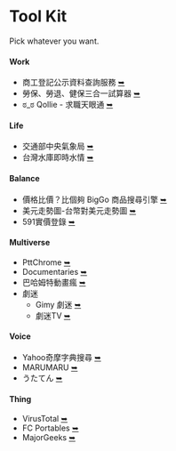 # Tool Kit
Pick whatever you want.

#### Work
 * 商工登記公示資料查詢服務 [➥](https://findbiz.nat.gov.tw/fts/query/QueryBar/queryInit.do)
 * 勞保、勞退、健保三合一試算器 [➥](https://tw0517.tw/labor-cost/)
 * ಠ_ಠ Qollie - 求職天眼通 [➥](https://www.qollie.com/)

#### Life
 * 交通部中央氣象局 [➥](https://www.cwb.gov.tw/V8/C/)
 * 台灣水庫即時水情 [➥](https://water.taiwanstat.com/)

#### Balance
 * 價格比價？比個夠 BigGo 商品搜尋引擎 [➥](https://biggo.com.tw/)
 * 美元走勢圖-台幣對美元走勢圖 [➥](https://www.taiwanrate.org/exchange_rate_chart.php?c=USD)
 * 591實價登錄 [➥](https://market.591.com.tw/?regionId=6&sectionId=73)

#### Multiverse
 * PttChrome [➥](https://iamchucky.github.io/PttChrome/?ssh=true)
 * Documentaries [➥](https://ihavenotv.com/)
 * 巴哈姆特動畫瘋 [➥](https://ani.gamer.com.tw/)
 * 劇迷
    * Gimy 劇迷 [➥](https://gimy.app/)
    * 劇迷TV [➥](https://jumi.tv/)

#### Voice
 * Yahoo奇摩字典搜尋 [➥](https://tw.dictionary.search.yahoo.com/)
 * MARUMARU [➥](https://www.jpmarumaru.com/tw/index.asp)
 * うたてん [➥](https://utaten.com/)

#### Thing
 * VirusTotal [➥](https://www.virustotal.com/gui/)
 * FC Portables [➥](https://www.fcportables.com/)
 * MajorGeeks [➥](https://www.majorgeeks.com/)
